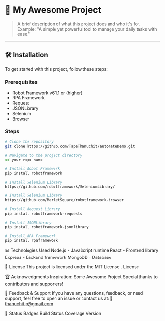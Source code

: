 # 🌟 My Awesome Project

> A brief description of what this project does and who it's for.  
> Example: "A simple yet powerful tool to manage your daily tasks with ease."

---

## 🛠️ Installation

To get started with this project, follow these steps:

### Prerequisites

- Robot Framework v6.1.1 or (higher)
- RPA Framework
- Request
- JSONLibrary
- Selenium
- Browser

### Steps

```bash
# Clone the repository
git clone https://github.com/TapeThanuchit/automateDemo.git

# Navigate to the project directory
cd your-repo-name

# Install Robot Framework
pip install robotframework

# Install Selenium Library
https://github.com/robotframework/SeleniumLibrary/

# Install Selenium Library
https://github.com/MarketSquare/robotframework-browser

# Install Request Library
pip install robotframework-requests

# Install JSONLibrary
pip install robotframework-jsonlibrary

# Install RPA Framework
pip install rpaframework
```

📊 Technologies Used
Node.js - JavaScript runtime
React - Frontend library
Express - Backend framework
MongoDB - Database

📜 License
This project is licensed under the MIT License .
License

🏆 Acknowledgments
Inspiration: Some Awesome Project
Special thanks to contributors and supporters!

📢 Feedback & Support
If you have any questions, feedback, or need support, feel free to open an issue or contact us at:
📧 thanuchit.p@gmail.com

🚦 Status Badges
Build Status
Coverage
Version
